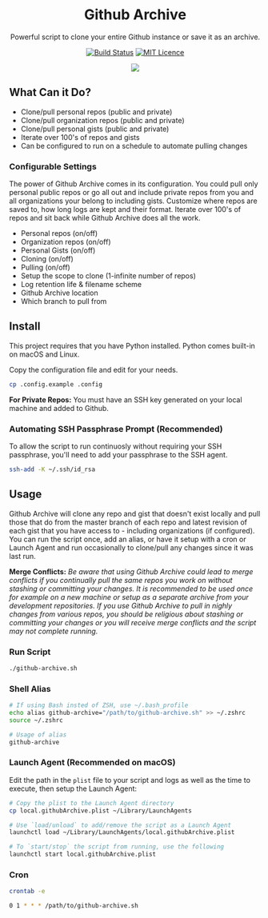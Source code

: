 <div align="center">

# Github Archive

Powerful script to clone your entire Github instance or save it as an archive.

[![Build Status](https://travis-ci.org/Justintime50/github-archive.svg?branch=master)](https://travis-ci.org/Justintime50/github-archive)
[![MIT Licence](https://badges.frapsoft.com/os/mit/mit.svg?v=103)](https://opensource.org/licenses/mit-license.php)

<img src="assets/showcase.gif">

</div>

## What Can it Do?

- Clone/pull personal repos (public and private)
- Clone/pull organization repos (public and private)
- Clone/pull personal gists (public and private)
- Iterate over 100's of repos and gists
- Can be configured to run on a schedule to automate pulling changes

### Configurable Settings

The power of Github Archive comes in its configuration. You could pull only personal public repos or go all out and include private repos from you and all organizations your belong to including gists. Customize where repos are saved to, how long logs are kept and their format. Iterate over 100's of repos and sit back while Github Archive does all the work.

- Personal repos (on/off)
- Organization repos (on/off)
- Personal Gists (on/off)
- Cloning (on/off)
- Pulling (on/off)
- Setup the scope to clone (1-infinite number of repos)
- Log retention life & filename scheme
- Github Archive location
- Which branch to pull from

## Install

This project requires that you have Python installed. Python comes built-in on macOS and Linux.

Copy the configuration file and edit for your needs.

```bash
cp .config.example .config
``` 

**For Private Repos:** You must have an SSH key generated on your local machine and added to Github.

### Automating SSH Passphrase Prompt (Recommended)

To allow the script to run continuosly without requiring your SSH passphrase, you'll need to add your passphrase to the SSH agent.

```bash
ssh-add -K ~/.ssh/id_rsa
```

## Usage

Github Archive will clone any repo and gist that doesn't exist locally and pull those that do from the master branch of each repo and latest revision of each gist that you have access to - including organizations (if configured). You can run the script once, add an alias, or have it setup with a cron or Launch Agent and run occasionally to clone/pull any changes since it was last run.

**Merge Conflicts:** *Be aware that using Github Archive could lead to merge conflicts if you continually pull the same repos you work on without stashing or committing your changes. It is recommended to be used once for example on a new machine or setup as a separate archive from your development repositories. If you use Github Archive to pull in nighly changes from various repos, you should be religious about stashing or committing your changes or you will receive merge conflicts and the script may not complete running.*

### Run Script
```bash
./github-archive.sh
```

### Shell Alias
```bash
# If using Bash insted of ZSH, use ~/.bash_profile
echo alias github-archive="/path/to/github-archive.sh" >> ~/.zshrc
source ~/.zshrc

# Usage of alias
github-archive
```

### Launch Agent (Recommended on macOS)

Edit the path in the `plist` file to your script and logs as well as the time to execute, then setup the Launch Agent:

```bash
# Copy the plist to the Launch Agent directory
cp local.githubArchive.plist ~/Library/LaunchAgents

# Use `load/unload` to add/remove the script as a Launch Agent
launchctl load ~/Library/LaunchAgents/local.githubArchive.plist

# To `start/stop` the script from running, use the following
launchctl start local.githubArchive.plist
```

### Cron
```bash
crontab -e

0 1 * * * /path/to/github-archive.sh
```
